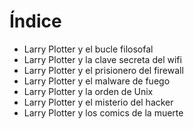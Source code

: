 # Índice

* Larry Plotter y el bucle filosofal
* Larry Plotter y la clave secreta del wifi
* Larry Plotter y el prisionero del firewall
* Larry Plotter y el malware de fuego 
* Larry Plotter y la orden de Unix
* Larry Plotter y el misterio del hacker
* Larry Plotter y los comics de la muerte
